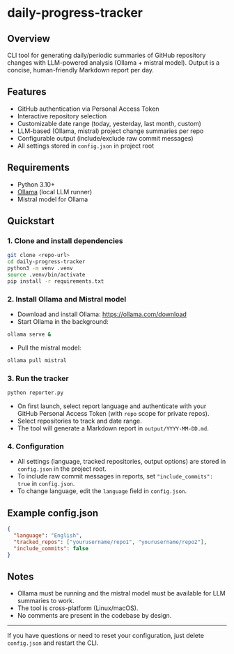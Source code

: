 # daily-progress-tracker

## Overview
CLI tool for generating daily/periodic summaries of GitHub repository changes with LLM-powered analysis (Ollama + mistral model). Output is a concise, human-friendly Markdown report per day.

## Features
- GitHub authentication via Personal Access Token
- Interactive repository selection
- Customizable date range (today, yesterday, last month, custom)
- LLM-based (Ollama, mistral) project change summaries per repo
- Configurable output (include/exclude raw commit messages)
- All settings stored in `config.json` in project root

## Requirements
- Python 3.10+
- [Ollama](https://ollama.com/) (local LLM runner)
- Mistral model for Ollama

## Quickstart

### 1. Clone and install dependencies
```bash
git clone <repo-url>
cd daily-progress-tracker
python3 -m venv .venv
source .venv/bin/activate
pip install -r requirements.txt
```

### 2. Install Ollama and Mistral model
- Download and install Ollama: https://ollama.com/download
- Start Ollama in the background:
```bash
ollama serve &
```
- Pull the mistral model:
```bash
ollama pull mistral
```

### 3. Run the tracker
```bash
python reporter.py
```
- On first launch, select report language and authenticate with your GitHub Personal Access Token (with `repo` scope for private repos).
- Select repositories to track and date range.
- The tool will generate a Markdown report in `output/YYYY-MM-DD.md`.

### 4. Configuration
- All settings (language, tracked repositories, output options) are stored in `config.json` in the project root.
- To include raw commit messages in reports, set `"include_commits": true` in `config.json`.
- To change language, edit the `language` field in `config.json`.

## Example config.json
```json
{
  "language": "English",
  "tracked_repos": ["yourusername/repo1", "yourusername/repo2"],
  "include_commits": false
}
```

## Notes
- Ollama must be running and the mistral model must be available for LLM summaries to work.
- The tool is cross-platform (Linux/macOS).
- No comments are present in the codebase by design.

---

If you have questions or need to reset your configuration, just delete `config.json` and restart the CLI.
